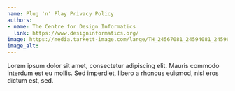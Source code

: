 ```yaml
---
name: Plug 'n' Play Privacy Policy
authors:
- name: The Centre for Design Informatics
  link: https://www.designinformatics.org/
image: https://media.tarkett-image.com/large/TH_24567081_24594081_24596081_24601081_24563081_24565081_24588081_001.jpg
image_alt:
---
```

Lorem ipsum dolor sit amet, consectetur adipiscing elit. Mauris commodo interdum est eu mollis. Sed imperdiet, libero a rhoncus euismod, nisl eros dictum est, sed.
